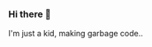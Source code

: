 ### Hi there 👋

I'm just a kid, making garbage code..

<!--
**Beastifi3d/Beastifi3d** is a ✨ _special_ ✨ repository because its `README.md` (this file) appears on your GitHub profile.

- 💬 Ask me about Minecraft
- 📫 How to reach me: beastified69@hotmail.com
- 😄 Pronouns: he/him
- ⚡ Fun fact: Did you know that 99.9% of my life is trash?
-->
